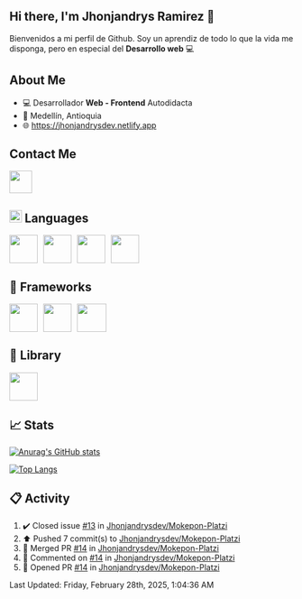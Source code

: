 ## Hi there, I'm Jhonjandrys Ramirez 👋

Bienvenidos a mi perfil de Github. Soy un aprendiz de todo lo que la vida me disponga, pero en especial del **Desarrollo web** 💻

## About Me
- 💻 Desarrollador **Web - Frontend** Autodidacta
- 📍 Medellín, Antioquia 
- 🌐 https://jhonjandrysdev.netlify.app

## Contact Me
<div style="display: flex; gap:15px;">
  <a href="https://www.linkedin.com/in/jhonjandrysdev/">
    <img src="https://cdn-icons-png.flaticon.com/256/174/174857.png" width="40px" height="40px">
  </a>
</div>

## <img src='https://cdn-icons-png.flaticon.com/256/2748/2748829.png' width='22px' height='22px'> Languages
<div style="display: flex; gap: 10px;">
  <img src="https://upload.wikimedia.org/wikipedia/commons/thumb/6/61/HTML5_logo_and_wordmark.svg/2048px-HTML5_logo_and_wordmark.svg.png" width="50px" height="50px">
  <img src="https://kintinstitute.org/wp-content/uploads/2016/03/css-logo.png" width="50px" height="50px">
  <img src="https://upload.wikimedia.org/wikipedia/commons/thumb/6/6a/JavaScript-logo.png/768px-JavaScript-logo.png" width="50px" height="50px">
  <img src="https://upload.wikimedia.org/wikipedia/commons/7/7e/Dart-logo.png" width="50px" height="50px">
</div>

## 📑 Frameworks
<div style="display: flex; gap: 10px;">
  <img src="https://logowik.com/content/uploads/images/astro-framework8396.logowik.com.webp" width="50px" height="50px">
  <img src="https://storage.googleapis.com/cms-storage-bucket/0a9a0f470b169b58b8e6.png" width="50px" height="50px">
  <img src="https://upload.wikimedia.org/wikipedia/commons/thumb/d/d5/Tailwind_CSS_Logo.svg/1024px-Tailwind_CSS_Logo.svg.png" width="52px" height="50px">
</div>

## 📑 Library
<img src="https://cdn.worldvectorlogo.com/logos/react-1.svg" width="50px" height="50px">

## 📈 Stats
[![Anurag's GitHub stats](https://github-readme-stats.vercel.app/api?username=jhonjandrysdev&hide=contribs,contribs&show_icons=true&theme=dark)](https://github.com/jhonjandrysdev/github-readme-stats) 

[![Top Langs](https://github-readme-stats.vercel.app/api/top-langs/?username=jhonjandrysdev&layout=compact&langs_true&theme=dark)](https://github.com/jhonjandrysdev/github-readme-stats)

## 📋 Activity
<!--RECENT_ACTIVITY:start-->
1. ✔️ Closed issue [#13](https://github.com/Jhonjandrysdev/Mokepon-Platzi/issues/13) in [Jhonjandrysdev/Mokepon-Platzi](https://github.com/Jhonjandrysdev/Mokepon-Platzi)<br>
2. ⬆️ Pushed 7 commit(s) to [Jhonjandrysdev/Mokepon-Platzi](https://github.com/Jhonjandrysdev/Mokepon-Platzi)<br>
3. 🎉 Merged PR [#14](https://github.com/Jhonjandrysdev/Mokepon-Platzi/pull/14) in [Jhonjandrysdev/Mokepon-Platzi](https://github.com/Jhonjandrysdev/Mokepon-Platzi)<br>
4. 💬 Commented on [#14](https://github.com/Jhonjandrysdev/Mokepon-Platzi/pull/14#issuecomment-2685524150) in [Jhonjandrysdev/Mokepon-Platzi](https://github.com/Jhonjandrysdev/Mokepon-Platzi)<br>
5. 💪 Opened PR [#14](https://github.com/Jhonjandrysdev/Mokepon-Platzi/pull/14) in [Jhonjandrysdev/Mokepon-Platzi](https://github.com/Jhonjandrysdev/Mokepon-Platzi)<br>
<!--RECENT_ACTIVITY:end-->
<!--RECENT_ACTIVITY:last_update-->
Last Updated: Friday, February 28th, 2025, 1:04:36 AM
<!--RECENT_ACTIVITY:last_update_end-->
